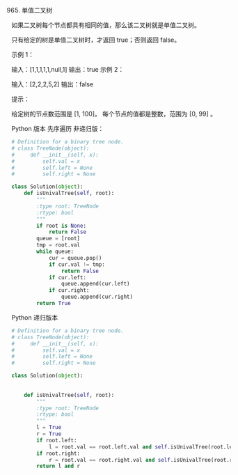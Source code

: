 965. 单值二叉树

如果二叉树每个节点都具有相同的值，那么该二叉树就是单值二叉树。

只有给定的树是单值二叉树时，才返回 true；否则返回 false。

 

示例 1：



输入：[1,1,1,1,1,null,1]
输出：true
示例 2：



输入：[2,2,2,5,2]
输出：false
 

提示：

给定树的节点数范围是 [1, 100]。
每个节点的值都是整数，范围为 [0, 99] 。

Python 版本 先序遍历 非递归版：

```python
# Definition for a binary tree node.
# class TreeNode(object):
#     def __init__(self, x):
#         self.val = x
#         self.left = None
#         self.right = None

class Solution(object):
    def isUnivalTree(self, root):
        """
        :type root: TreeNode
        :rtype: bool
        """
        if root is None:
            return False
        queue = [root]
        tmp = root.val
        while queue:
            cur = queue.pop()
            if cur.val != tmp:
                return False
            if cur.left:
                queue.append(cur.left)
            if cur.right:
                queue.append(cur.right)
        return True
```


Python 递归版本

```python
# Definition for a binary tree node.
# class TreeNode(object):
#     def __init__(self, x):
#         self.val = x
#         self.left = None
#         self.right = None

class Solution(object):
    
            
    def isUnivalTree(self, root):
        """
        :type root: TreeNode
        :rtype: bool
        """
        l = True
        r = True
        if root.left:
            l = root.val == root.left.val and self.isUnivalTree(root.left)
        if root.right:
            r = root.val == root.right.val and self.isUnivalTree(root.right)
        return l and r
            
```